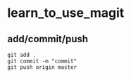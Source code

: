 # learn_to_use_magit

## add/commit/push

``` shell
git add .
git commit -m "commit"
git push origin master
```
